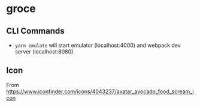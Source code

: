 # groce

## CLI Commands

- `yarn emulate` will start emulator (localhost:4000) and webpack dev server (localhost:8080).

## Icon

From https://www.iconfinder.com/icons/4043237/avatar_avocado_food_scream_icon
